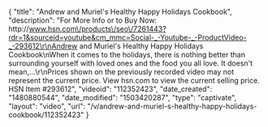 {
    "title": "Andrew and Muriel's Healthy Happy Holidays Cookbook",
    "description": "For More Info or to Buy Now: http:\/\/www.hsn.com\/products\/seo\/7261443?rdr=1&sourceid=youtube&cm_mmc=Social-_-Youtube-_-ProductVideo-_-293612\r\nAndrew and Muriel's Healthy Happy Holidays Cookbook\nWhen it comes to the holidays, there is nothing better than surrounding yourself with loved ones  and the food you all love. It doesn't mean,...\r\nPrices shown on the previously recorded video may not represent the current price.  View hsn.com to view the current selling price. HSN Item #293612",
    "videoid": "112352423",
    "date_created": "1480880544",
    "date_modified": "1503420287",
    "type": "captivate",
    "layout": "video",
    "url": "\/v\/andrew-and-muriel-s-healthy-happy-holidays-cookbook\/112352423"
}